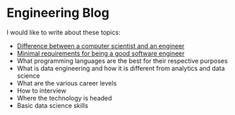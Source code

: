 # Engineering Blog

I would like to write about these topics:

- [Difference between a computer scientist and an engineer](./cs-vs-eng.md)
- [Minimal requirements for being a good software engineer](./minimal-requirements-for-a-good-software-engineer.md)
- What programming languages are the best for their respective purposes
- What is data engineering and how it is different from analytics and data science
- What are the various career levels
- How to interview
- Where the technology is headed
- Basic data science skills
